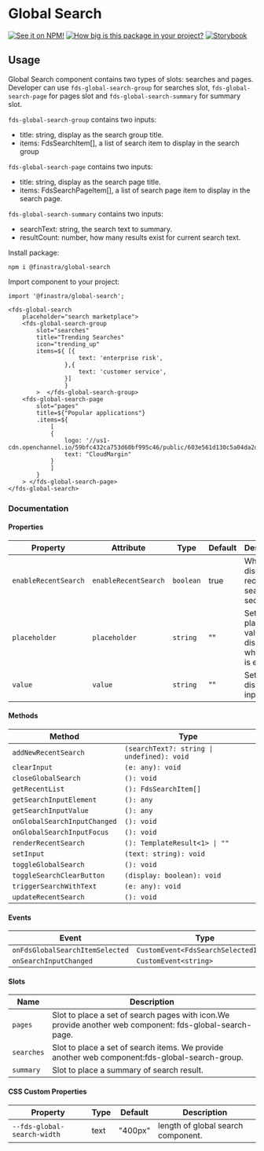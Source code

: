 # Global Search

[![See it on NPM!](https://img.shields.io/npm/v/@finastra/global-search?style=for-the-badge)](https://www.npmjs.com/package/@finastra/global-search)
[![How big is this package in your project?](https://img.shields.io/bundlephobia/minzip/@finastra/global-search?style=for-the-badge)](https://bundlephobia.com/result?p=@finastra/global-search')
[![Storybook](https://shields.io/badge/-Play%20with%20this%20web%20component-2a0481?logo=storybook&style=for-the-badge)](https://finastra.github.io/finastra-design-system/?path=/story/forms-globalsearch--default)

## Usage
Global Search component contains two types of slots: searches and pages. 
Developer can use ```fds-global-search-group``` for searches slot, ```fds-global-search-page``` for pages slot and ```fds-global-search-summary``` for summary slot.

```fds-global-search-group``` contains two inputs: 
<ul>
    <li>title: string, display as the search group title. </li>
    <li>items: FdsSearchItem[], a list of search item to display in the search group </li>
</ul>

```fds-global-search-page``` contains two inputs: 
<ul>
    <li>title: string, display as the search page title.</li>
    <li>items: FdsSearchPageItem[], a list of search page item to display in the search page. </li>
</ul>

```fds-global-search-summary``` contains two inputs: 
<ul>
    <li>searchText: string, the search text to summary. </li>
    <li>resultCount: number, how many results exist for current search text. </li>
</ul>

Install package:
```
npm i @finastra/global-search
```

Import component to your project:
```
import '@finastra/global-search';
```

```
<fds-global-search 
    placeholder="search marketplace">
    <fds-global-search-group 
        slot="searches"
        title="Trending Searches"
        icon="trending_up"
        items=${ [{
                    text: 'enterprise risk',
                },{
                    text: 'customer service',
                }]
                }
        >  </fds-global-search-group>
    <fds-global-search-page 
        slot="pages"
        title=${"Popular applications"}
        .items=${
            [
            {
                logo: '//us1-cdn.openchannel.io/59bfc432ca753d60bf995c46/public/603e561d130c5a04da2d3d7c.jpg',
                text: "CloudMargin"
            }
            ]
        }
    > </fds-global-search-page>
</fds-global-search>
```


### Documentation
<!-- DOC -->
#### Properties

| Property             | Attribute            | Type      | Default | Description                                      |
|----------------------|----------------------|-----------|---------|--------------------------------------------------|
| `enableRecentSearch` | `enableRecentSearch` | `boolean` | true    | Whether display recent search section.           |
| `placeholder`        | `placeholder`        | `string`  | ""      | Sets placeholder value displayed when input is empty. |
| `value`              | `value`              | `string`  | ""      | Sets value displayed in input.                   |

#### Methods

| Method                       | Type                                       |
|------------------------------|--------------------------------------------|
| `addNewRecentSearch`         | `(searchText?: string \| undefined): void` |
| `clearInput`                 | `(e: any): void`                           |
| `closeGlobalSearch`          | `(): void`                                 |
| `getRecentList`              | `(): FdsSearchItem[]`                      |
| `getSearchInputElement`      | `(): any`                                  |
| `getSearchInputValue`        | `(): any`                                  |
| `onGlobalSearchInputChanged` | `(): void`                                 |
| `onGlobalSearchInputFocus`   | `(): void`                                 |
| `renderRecentSearch`         | `(): TemplateResult<1> \| ""`              |
| `setInput`                   | `(text: string): void`                     |
| `toggleGlobalSearch`         | `(): void`                                 |
| `toggleSearchClearButton`    | `(display: boolean): void`                 |
| `triggerSearchWithText`      | `(e: any): void`                           |
| `updateRecentSearch`         | `(): void`                                 |

#### Events

| Event                           | Type                                 |
|---------------------------------|--------------------------------------|
| `onFdsGlobalSearchItemSelected` | `CustomEvent<FdsSearchSelectedItem>` |
| `onSearchInputChanged`          | `CustomEvent<string>`                |

#### Slots

| Name       | Description                                      |
|------------|--------------------------------------------------|
| `pages`    | Slot to place a set of search pages with icon.We provide another web component: fds-global-search-page. |
| `searches` | Slot to place a set of search items. We provide another web component:fds-global-search-group. |
| `summary`  | Slot to place a summary of search result.        |

#### CSS Custom Properties

| Property                    | Type | Default | Description                        |
|-----------------------------|------|---------|------------------------------------|
| `--fds-global-search-width` | text | "400px" | length of global search component. |
<!-- /DOC -->